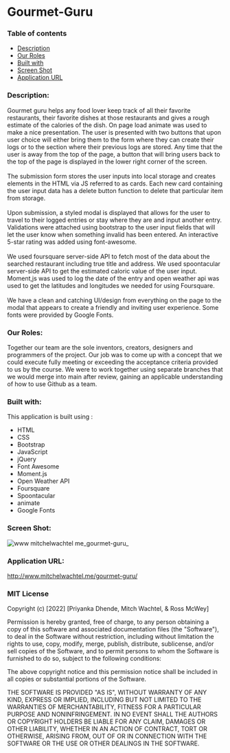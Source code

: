 # Gourmet-Guru
### Table of contents
* [Description](#description)
* [Our Roles](#our-roles)
* [Built with](#built-with)
* [Screen Shot](#screen-shot)
* [Application URL](#application-url)


### Description: 
Gourmet guru helps any food lover keep track of all their favorite restaurants, their favorite dishes at those restaurants and gives a rough estimate of the calories of the dish. On page load animate was used to make a nice presentation. The user is presented with two buttons that upon user choice will either bring them to the form where they can create their logs or to the section where their previous logs are stored. Any time that the user is away from the top of the page, a button that will bring users back to the top of the page is displayed in the lower right corner of the screen.
<br>
<br>
The submission form stores the user inputs into local storage and creates elements in the HTML via JS referred to as cards. Each new card containing the user input data has a delete button function to delete that particular item from storage. 
<br>
<br>
Upon submission, a styled modal is displayed that allows for the user to travel to their logged entries or stay where they are and input another entry.  Validations were attached using bootstrap to the user input fields that will let the user know when something invalid has been entered. An interactive 5-star rating was added using font-awesome.
<br>
<br>
We used foursquare server-side API to fetch most of the data about the searched restaurant including true title and address. We used spoontacular server-side API to get the estimated caloric value of the user input. Moment,js was used to log the date of the entry and open weather api was used to get the latitudes and longitudes we needed for using Foursquare.
<br>
<br>
We have a clean and catching UI/design from everything on the page to the modal that appears to create a friendly and inviting user experience. Some fonts were provided by Google Fonts.
<br>
### Our Roles:
Together our team are the sole inventors, creators, designers and programmers of the project. Our job was to come up with a concept that we could execute fully meeting or exceeding the acceptance criteria provided to us by the course. We were to work together using separate branches that we would merge into main after review, gaining an applicable understanding of how to use Github as a team.
<br>

### Built with: 
This application is built using :
* HTML
* CSS
* Bootstrap
* JavaScript
* jQuery
* Font Awesome
* Moment.js
* Open Weather API
* Foursquare
* Spoontacular
* animate
* Google Fonts

### Screen Shot:

![www mitchelwachtel me_gourmet-guru_](https://user-images.githubusercontent.com/95650769/154344288-e5a5bdf1-60b5-444e-a25b-499cf54b864b.png)

### Application URL:

http://www.mitchelwachtel.me/gourmet-guru/

### MIT License

Copyright (c) [2022] [Priyanka Dhende, Mitch Wachtel, & Ross McWey]

Permission is hereby granted, free of charge, to any person obtaining a copy
of this software and associated documentation files (the "Software"), to deal
in the Software without restriction, including without limitation the rights
to use, copy, modify, merge, publish, distribute, sublicense, and/or sell
copies of the Software, and to permit persons to whom the Software is
furnished to do so, subject to the following conditions:

The above copyright notice and this permission notice shall be included in all
copies or substantial portions of the Software.

THE SOFTWARE IS PROVIDED "AS IS", WITHOUT WARRANTY OF ANY KIND, EXPRESS OR
IMPLIED, INCLUDING BUT NOT LIMITED TO THE WARRANTIES OF MERCHANTABILITY,
FITNESS FOR A PARTICULAR PURPOSE AND NONINFRINGEMENT. IN NO EVENT SHALL THE
AUTHORS OR COPYRIGHT HOLDERS BE LIABLE FOR ANY CLAIM, DAMAGES OR OTHER
LIABILITY, WHETHER IN AN ACTION OF CONTRACT, TORT OR OTHERWISE, ARISING FROM,
OUT OF OR IN CONNECTION WITH THE SOFTWARE OR THE USE OR OTHER DEALINGS IN THE
SOFTWARE.

